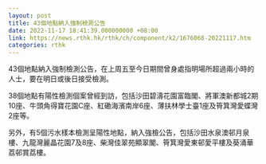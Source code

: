 ```yaml
---
layout: post
title: 43個地點納入強制檢測公告
date: 2022-11-17 18:41:39.000000000 +08:00
link: https://news.rthk.hk/rthk/ch/component/k2/1676068-20221117.htm
categories: rthk
---
```


43個地點納入強制檢測公告，在上周五至今日期間曾身處指明場所超過兩小時的人士，要在明日或後日接受檢測。

38個地點有陽性檢測個案曾經到訪，包括沙田碧濤花園富臨閣、將軍澳新都城2期10座、牛頭角得寶花園C座、紅磡海濱南岸6座、薄扶林學士臺1座及筲箕灣愛蝶灣2座等。

另外，有5個污水樣本檢測呈陽性地點，納入強檢公告，包括沙田水泉澳邨月泉樓、九龍灣麗晶花園7及8座、柴灣佳翠苑顯翠閣、筲箕灣愛東邨愛平樓及葵涌華荔邨賞荔樓。
